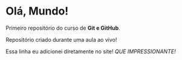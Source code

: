 # Olá, Mundo!
 Primeiro repositório do curso de **Git e GitHub**.

 Repositório criado durante uma aula ao vivo!
 
 Essa linha eu adicionei diretamente no site! *QUE IMPRESSIONANTE!*

